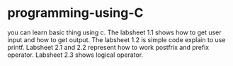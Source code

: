 # programming-using-C
you can learn basic thing using c.
The labsheet 1.1 shows how to get user input and how to get output.
The labsheet 1.2 is simple code explain to use printf.
Labsheet 2.1 and 2.2 represent how to work postfrix and prefix operator.
Labsheet 2.3 shows logical operator.
